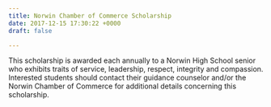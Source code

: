 ```yaml
---
title: Norwin Chamber of Commerce Scholarship
date: 2017-12-15 17:30:22 +0000
draft: false

---
```

This scholarship is awarded each annually to a Norwin High School senior who exhibits traits of service, leadership, respect, integrity and compassion.  Interested students should contact their guidance counselor and/or the Norwin Chamber of Commerce for additional details concerning this scholarship.